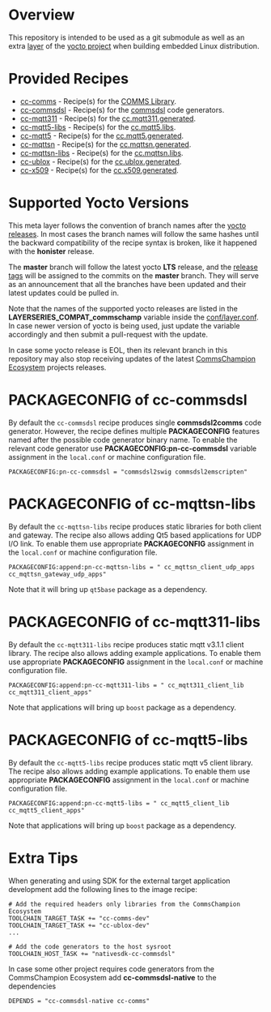 # Overview
This repository is intended to be used as a git submodule as well as an extra
[layer](https://docs.yoctoproject.org/bsp-guide/bsp.html) of the [yocto project](https://www.yoctoproject.org/)
when building embedded Linux distribution.

# Provided Recipes

- [cc-comms](recipes-support/cc-comms) - Recipe(s) for the [COMMS Library](https://github.com/commschamp/comms).
- [cc-commsdsl](recipes-applications/cc-commsdsl) - Recipe(s) for the [commsdsl](https://github.com/commschamp/commscommsdsl) code generators.
- [cc-mqtt311](recipes-support/cc-mqtt311) - Recipe(s) for the [cc.mqtt311.generated](https://github.com/commschamp/cc.mqtt311.generated).
- [cc-mqtt5-libs](recipes-support/cc-mqtt5-libs) - Recipe(s) for the [cc.mqtt5.libs](https://github.com/commschamp/cc.mqtt5.libs).
- [cc-mqtt5](recipes-support/cc-mqtt5) - Recipe(s) for the [cc.mqtt5.generated](https://github.com/commschamp/cc.mqtt5.generated).
- [cc-mqttsn](recipes-support/cc-mqttsn) - Recipe(s) for the [cc.mqttsn.generated](https://github.com/commschamp/cc.mqttsn.generated).
- [cc-mqttsn-libs](recipes-support/cc-mqttsn-libs) - Recipe(s) for the [cc.mqttsn.libs](https://github.com/commschamp/cc.mqttsn.libs).
- [cc-ublox](recipes-support/cc-ublox) - Recipe(s) for the [cc.ublox.generated](https://github.com/commschamp/cc.ublox.generated).
- [cc-x509](recipes-support/cc-x509) - Recipe(s) for the [cc.x509.generated](https://github.com/commschamp/cc.x509.generated).

# Supported Yocto Versions
This meta layer follows the convention of branch names after the [yocto releases](https://wiki.yoctoproject.org/wiki/Releases).
In most cases the branch names will follow the same hashes until the backward compatibility of the recipe syntax is broken,
like it happened with the **honister** release.

The **master** branch will follow the latest yocto **LTS** release, and the [release tags](https://github.com/commschamp/meta-commschamp/releases)
will be assigned to the commits on the **master** branch.
They will serve as an announcement that all the branches have been updated and their latest updates
could be pulled in.

Note that the names of the supported yocto releases are listed in the **LAYERSERIES_COMPAT_commschamp** variable inside
the [conf/layer.conf](conf/layer.conf). In case newer version of yocto is being used, just update the variable accordingly
and then submit a pull-request with the update.

In case some yocto release is EOL, then its relevant branch in this repository may also stop receiving
updates of the latest [CommsChampion Ecosystem](https://commschamp.github.io/) projects releases.

# PACKAGECONFIG of cc-commsdsl
By default the `cc-commsdsl` recipe produces single **commsdsl2comms** code generator. However, the recipe defines multiple
**PACKAGECONFIG** features named after the possible code generator binary name. To enable the relevant code generator use
**PACKAGECONFIG:pn-cc-commsdsl** variable assignment in the `local.conf` or machine configuration file.
```
PACKAGECONFIG:pn-cc-commsdsl = "commsdsl2swig commsdsl2emscripten"
```

# PACKAGECONFIG of cc-mqttsn-libs
By default the `cc-mqttsn-libs` recipe produces static libraries for both client and gateway. The recipe also allows
adding Qt5 based applications for UDP I/O link. To enable them use appropriate **PACKAGECONFIG** assignment in the
`local.conf` or machine configuration file.
```
PACKAGECONFIG:append:pn-cc-mqttsn-libs = " cc_mqttsn_client_udp_apps cc_mqttsn_gateway_udp_apps"
```
Note that it will bring up `qt5base` package as a dependency.

# PACKAGECONFIG of cc-mqtt311-libs
By default the `cc-mqtt311-libs` recipe produces static mqtt v3.1.1 client library. The recipe also allows
adding example applications. To enable them use appropriate **PACKAGECONFIG** assignment in the
`local.conf` or machine configuration file.
```
PACKAGECONFIG:append:pn-cc-mqtt311-libs = " cc_mqtt311_client_lib  cc_mqtt311_client_apps"
```
Note that applications will bring up `boost` package as a dependency.

# PACKAGECONFIG of cc-mqtt5-libs
By default the `cc-mqtt5-libs` recipe produces static mqtt v5 client library. The recipe also allows
adding example applications. To enable them use appropriate **PACKAGECONFIG** assignment in the
`local.conf` or machine configuration file.
```
PACKAGECONFIG:append:pn-cc-mqtt5-libs = " cc_mqtt5_client_lib  cc_mqtt5_client_apps"
```
Note that applications will bring up `boost` package as a dependency.

# Extra Tips
When generating and using SDK for the external target application development add the following lines to the image recipe:
```
# Add the required headers only libraries from the CommsChampion Ecosystem
TOOLCHAIN_TARGET_TASK += "cc-comms-dev"
TOOLCHAIN_TARGET_TASK += "cc-ublox-dev"
...

# Add the code generators to the host sysroot
TOOLCHAIN_HOST_TASK += "nativesdk-cc-commsdsl"
```

In case some other project requires code generators from the CommsChampion Ecosystem add **cc-commsdsl-native** to the dependencies
```
DEPENDS = "cc-commsdsl-native cc-comms"
```
